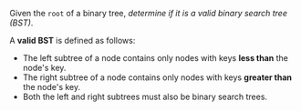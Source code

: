 Given the `root` of a binary tree, *determine if it is a valid binary search tree (BST)*.

A **valid BST** is defined as follows:

* The left subtree of a node contains only nodes with keys **less than** the node's key.
* The right subtree of a node contains only nodes with keys **greater than** the node's key.
* Both the left and right subtrees must also be binary search trees.

